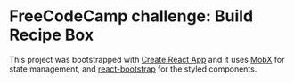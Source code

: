 # FreeCodeCamp challenge: Build Recipe Box

This project was bootstrapped with [Create React App](https://github.com/facebookincubator/create-react-app) and it uses [MobX](https://mobx.js.org/) for state management, and [react-bootstrap](http://react-bootstrap.github.io/) for the styled components.
